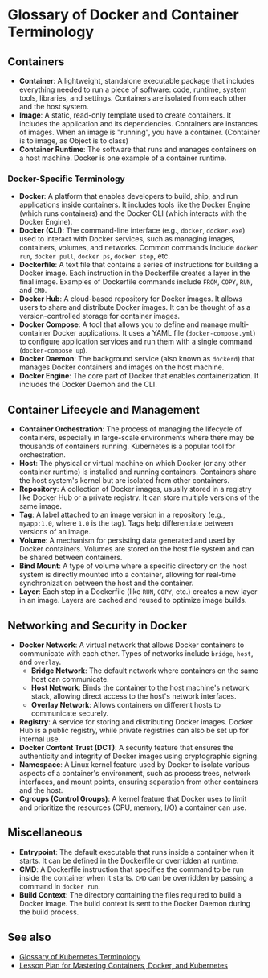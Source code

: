 # Glossary of Docker and Container Terminology

## Containers

- **Container**: A lightweight, standalone executable package that includes everything needed to run a piece of software: code, runtime, system tools, libraries, and settings. Containers are isolated from each other and the host system.
- **Image**: A static, read-only template used to create containers. It includes the application and its dependencies. Containers are instances of images. When an image is "running", you have a container. (Container is to image, as Object is to class)
- **Container Runtime**: The software that runs and manages containers on a host machine. Docker is one example of a container runtime.

### Docker-Specific Terminology

- **Docker**: A platform that enables developers to build, ship, and run applications inside containers. It includes tools like the Docker Engine (which runs containers) and the Docker CLI (which interacts with the Docker Engine).
- **Docker (CLI)**: The command-line interface (e.g., `docker`, `docker.exe`) used to interact with Docker services, such as managing images, containers, volumes, and networks. Common commands include `docker run`, `docker pull`, `docker ps`, `docker stop`, etc.
- **Dockerfile**: A text file that contains a series of instructions for building a Docker image. Each instruction in the Dockerfile creates a layer in the final image. Examples of Dockerfile commands include `FROM`, `COPY`, `RUN`, and `CMD`.
- **Docker Hub**: A cloud-based repository for Docker images. It allows users to share and distribute Docker images. It can be thought of as a version-controlled storage for container images.
- **Docker Compose**: A tool that allows you to define and manage multi-container Docker applications. It uses a YAML file (`docker-compose.yml`) to configure application services and run them with a single command (`docker-compose up`).
- **Docker Daemon**: The background service (also known as `dockerd`) that manages Docker containers and images on the host machine.
- **Docker Engine**: The core part of Docker that enables containerization. It includes the Docker Daemon and the CLI.

## Container Lifecycle and Management

- **Container Orchestration**: The process of managing the lifecycle of containers, especially in large-scale environments where there may be thousands of containers running. Kubernetes is a popular tool for orchestration.
- **Host**: The physical or virtual machine on which Docker (or any other container runtime) is installed and running containers. Containers share the host system's kernel but are isolated from other containers.
- **Repository**: A collection of Docker images, usually stored in a registry like Docker Hub or a private registry. It can store multiple versions of the same image.
- **Tag**: A label attached to an image version in a repository (e.g., `myapp:1.0`, where `1.0` is the tag). Tags help differentiate between versions of an image.
- **Volume**: A mechanism for persisting data generated and used by Docker containers. Volumes are stored on the host file system and can be shared between containers.
- **Bind Mount**: A type of volume where a specific directory on the host system is directly mounted into a container, allowing for real-time synchronization between the host and the container.
- **Layer**: Each step in a Dockerfile (like `RUN`, `COPY`, etc.) creates a new layer in an image. Layers are cached and reused to optimize image builds.

## Networking and Security in Docker

- **Docker Network**: A virtual network that allows Docker containers to communicate with each other. Types of networks include `bridge`, `host`, and `overlay`.
  - **Bridge Network**: The default network where containers on the same host can communicate.
  - **Host Network**: Binds the container to the host machine's network stack, allowing direct access to the host's network interfaces.
  - **Overlay Network**: Allows containers on different hosts to communicate securely.
- **Registry**: A service for storing and distributing Docker images. Docker Hub is a public registry, while private registries can also be set up for internal use.
- **Docker Content Trust (DCT)**: A security feature that ensures the authenticity and integrity of Docker images using cryptographic signing.
- **Namespace**: A Linux kernel feature used by Docker to isolate various aspects of a container's environment, such as process trees, network interfaces, and mount points, ensuring separation from other containers and the host.
- **Cgroups (Control Groups)**: A kernel feature that Docker uses to limit and prioritize the resources (CPU, memory, I/O) a container can use.

## Miscellaneous

- **Entrypoint**: The default executable that runs inside a container when it starts. It can be defined in the Dockerfile or overridden at runtime.
- **CMD**: A Dockerfile instruction that specifies the command to be run inside the container when it starts. `CMD` can be overridden by passing a command in `docker run`.
- **Build Context**: The directory containing the files required to build a Docker image. The build context is sent to the Docker Daemon during the build process.

## See also

- [Glossary of Kubernetes Terminology](Glossary_of_Kubernetes_Terminology.md)
- [Lesson Plan for Mastering Containers, Docker, and Kubernetes](Lesson_Plan_for_Mastering_Containers_Docker_and_Kubernetes.md)
